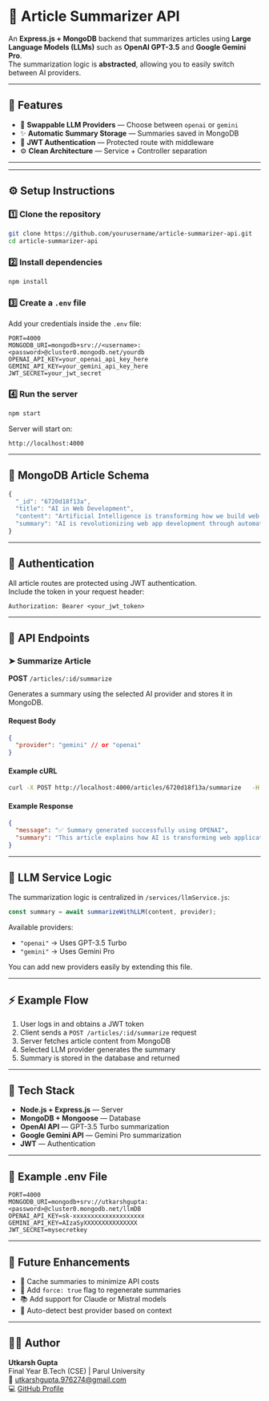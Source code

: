# 🧠 Article Summarizer API

An **Express.js + MongoDB** backend that summarizes articles using **Large Language Models (LLMs)** such as **OpenAI GPT-3.5** and **Google Gemini Pro**.  
The summarization logic is **abstracted**, allowing you to easily switch between AI providers.

---

## 🚀 Features

- 🧩 **Swappable LLM Providers** — Choose between `openai` or `gemini`
- ✨ **Automatic Summary Storage** — Summaries saved in MongoDB
- 🔐 **JWT Authentication** — Protected route with middleware
- ⚙️ **Clean Architecture** — Service + Controller separation

---


---

## ⚙️ Setup Instructions

### 1️⃣ Clone the repository
```bash
git clone https://github.com/yourusername/article-summarizer-api.git
cd article-summarizer-api
```

### 2️⃣ Install dependencies
```bash
npm install
```

### 3️⃣ Create a `.env` file
Add your credentials inside the `.env` file:

```env
PORT=4000
MONGODB_URI=mongodb+srv://<username>:<password>@cluster0.mongodb.net/yourdb
OPENAI_API_KEY=your_openai_api_key_here
GEMINI_API_KEY=your_gemini_api_key_here
JWT_SECRET=your_jwt_secret
```

### 4️⃣ Run the server
```bash
npm start
```

Server will start on:
```
http://localhost:4000
```

---

## 🧱 MongoDB Article Schema

```js
{
  "_id": "6720d18f13a",
  "title": "AI in Web Development",
  "content": "Artificial Intelligence is transforming how we build web apps...",
  "summary": "AI is revolutionizing web app development through automation and personalization."
}
```

---

## 🔑 Authentication

All article routes are protected using JWT authentication.  
Include the token in your request header:

```
Authorization: Bearer <your_jwt_token>
```

---

## 🧩 API Endpoints

### ➤ Summarize Article
**POST** `/articles/:id/summarize`

Generates a summary using the selected AI provider and stores it in MongoDB.

#### Request Body
```json
{
  "provider": "gemini" // or "openai"
}
```

#### Example cURL
```bash
curl -X POST http://localhost:4000/articles/6720d18f13a/summarize   -H "Authorization: Bearer <token>"   -H "Content-Type: application/json"   -d '{"provider":"openai"}'
```

#### Example Response
```json
{
  "message": "✅ Summary generated successfully using OPENAI",
  "summary": "This article explains how AI is transforming web applications..."
}
```

---

## 🧠 LLM Service Logic

The summarization logic is centralized in `/services/llmService.js`:

```js
const summary = await summarizeWithLLM(content, provider);
```

Available providers:
- `"openai"` → Uses GPT-3.5 Turbo
- `"gemini"` → Uses Gemini Pro

You can add new providers easily by extending this file.

---

## ⚡ Example Flow

1. User logs in and obtains a JWT token  
2. Client sends a `POST /articles/:id/summarize` request  
3. Server fetches article content from MongoDB  
4. Selected LLM provider generates the summary  
5. Summary is stored in the database and returned  

---

## 🧰 Tech Stack

- **Node.js + Express.js** — Server  
- **MongoDB + Mongoose** — Database  
- **OpenAI API** — GPT-3.5 Turbo summarization  
- **Google Gemini API** — Gemini Pro summarization  
- **JWT** — Authentication  

---

## 📜 Example .env File

```env
PORT=4000
MONGODB_URI=mongodb+srv://utkarshgupta:<password>@cluster0.mongodb.net/llmDB
OPENAI_API_KEY=sk-xxxxxxxxxxxxxxxxxxxx
GEMINI_API_KEY=AIzaSyXXXXXXXXXXXXXXX
JWT_SECRET=mysecretkey
```

---

## 🧩 Future Enhancements

- 🧾 Cache summaries to minimize API costs  
- 🔁 Add `force: true` flag to regenerate summaries  
- 📚 Add support for Claude or Mistral models  
- 🧠 Auto-detect best provider based on context  

---

## 👨‍💻 Author

**Utkarsh Gupta**  
Final Year B.Tech (CSE) | Parul University  
📧 [utkarshgupta.976274@gmail.com](mailto:utkarshgupta.976274@gmail.com)  
💻 [GitHub Profile](https://github.com/utkarsh-rgb)
